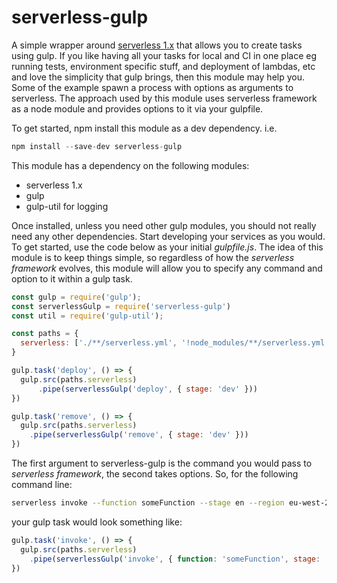 # serverless-gulp
A simple wrapper around [serverless 1.x](https://serverless.com) that allows you to create tasks using gulp. If you like having all your tasks for local and CI in one place eg running tests, environment specific stuff, and deployment of lambdas, etc and love the simplicity that gulp brings, then this module may help you.
Some of the example spawn a process with options as arguments to serverless. The approach used by this module uses serverless framework as a node module and provides options to it via your gulpfile.

To get started, npm install this module as a dev dependency. i.e.

```javascript
npm install --save-dev serverless-gulp
```

This module has a dependency on the following modules:

* serverless 1.x
* gulp
* gulp-util for logging

Once installed, unless you need other gulp modules, you should not really need any other dependencies. Start developing your services as you would.
To get started, use the code below as your initial *gulpfile.js*. The idea of this module is to keep things simple, so regardless of how the *serverless framework* evolves, this module will allow you to specify any command and option to it within a gulp task.

```javascript
const gulp = require('gulp');
const serverlessGulp = require('serverless-gulp')
const util = require('gulp-util');

const paths = {
  serverless: ['./**/serverless.yml', '!node_modules/**/serverless.yml']
}

gulp.task('deploy', () => {
  gulp.src(paths.serverless)
      .pipe(serverlessGulp('deploy', { stage: 'dev' }))
})

gulp.task('remove', () => {
  gulp.src(paths.serverless)
    .pipe(serverlessGulp('remove', { stage: 'dev' }))
})
```

The first argument to serverless-gulp is the command you would pass to *serverless framework*, the second takes options. So, for the following command line:

```bash
serverless invoke --function someFunction --stage en --region eu-west-2
```

your gulp task would look something like:

```javascript
gulp.task('invoke', () => {
  gulp.src(paths.serverless)
    .pipe(serverlessGulp('invoke', { function: 'someFunction', stage: 'en', region: 'eu-west-1' }))
})
```
